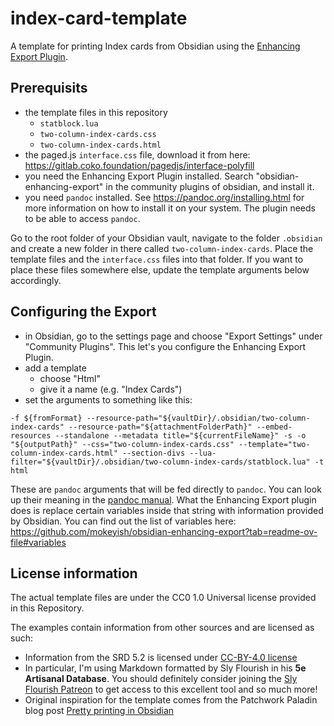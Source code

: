 # index-card-template
A template for printing Index cards from Obsidian using the [Enhancing Export Plugin](https://github.com/mokeyish/obsidian-enhancing-export).

## Prerequisits

- the template files in this repository
  - `statblock.lua`
  - `two-column-index-cards.css`
  - `two-column-index-cards.html`
- the paged.js `interface.css` file, download it from here: https://gitlab.coko.foundation/pagedjs/interface-polyfill
- you need the Enhancing Export Plugin installed. Search "obsidian-enhancing-export" in the community plugins of obsidian, and install it.
- you need `pandoc` installed. See https://pandoc.org/installing.html for more information on how to install it on your system. The plugin needs to be able to access `pandoc`.

Go to the root folder of your Obsidian vault, navigate to the folder `.obsidian` and create a new folder in there called `two-column-index-cards`. Place the template files and the `interface.css` files into that folder. If you want to place these files somewhere else, update the template arguments below accordingly.

 
## Configuring the Export

- in Obsidian, go to the settings page and choose "Export Settings" under "Community Plugins". This let's you configure the Enhancing Export Plugin.
- add a template
  - choose "Html"
  - give it a name (e.g. "Index Cards")
- set the arguments to something like this:

```
-f ${fromFormat} --resource-path="${vaultDir}/.obsidian/two-column-index-cards" --resource-path="${attachmentFolderPath}" --embed-resources --standalone --metadata title="${currentFileName}" -s -o "${outputPath}" --css="two-column-index-cards.css" --template="two-column-index-cards.html" --section-divs --lua-filter="${vaultDir}/.obsidian/two-column-index-cards/statblock.lua" -t html
```

These are `pandoc` arguments that will be fed directly to `pandoc`. You can look up their meaning in the [pandoc manual](https://pandoc.org/MANUAL.html). What the Enhancing Export plugin does is replace certain variables inside that string with information provided by Obsidian. You can find out the list of variables here: https://github.com/mokeyish/obsidian-enhancing-export?tab=readme-ov-file#variables



## License information

The actual template files are under the CC0 1.0 Universal license provided in this Repository.

The examples contain information from other sources and are licensed as such:

- Information from the SRD 5.2 is licensed under [CC-BY-4.0 license](https://creativecommons.org/licenses/by/4.0/)
- In particular, I'm using Markdown formatted by Sly Flourish in his **5e Artisanal Database**. You should definitely consider joining the [Sly Flourish Patreon](https://www.patreon.com/cw/slyflourish) to get access to this excellent tool and so much more!
- Original inspiration for the template comes from the Patchwork Paladin blog post [Pretty printing in Obsidian](https://patchworkpaladin.com/2025/05/26/pretty-printing-in-obsidian/)
